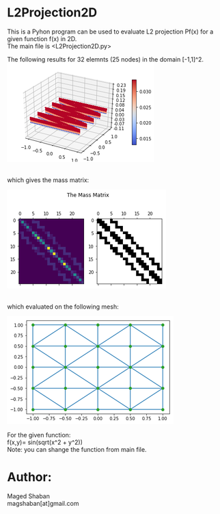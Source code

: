 # L2Projection2D
This is  a Pyhon program can be used to evaluate L2 projection Pf(x) for a given function f(x) in 2D.<br />
The main file is <L2Projection2D.py> <br />

The following results for 32 elemnts (25 nodes) in the domain [-1,1]^2. <br />
![result](/l2projection.png)

<br />
which gives the mass matrix: <br />

![result55](/massmatplot.png)

<br />
which evaluated on the following mesh: <br />

![result51](/mesh.png)

For the given function: <br />
f(x,y)= sin(sqrt(x^2 + y^2))
<br />
Note: you can shange the function from main file.<br />

# Author:
 Maged Shaban <br />
 magshaban[at]gmail.com <br />
